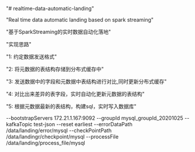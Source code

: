 "# realtime-data-automatic-landing" 

"Real time data automatic landing based on spark streaming" 

"基于SparkStreaming的实时数据自动化落地"

"实现思路"

"1: 约定数据发送格式"

"2: 将元数据的表结构存储到分布式缓存中"

"3: 发送数据中的字段和元数据中表结构进行对比,同时更新分布式缓存"

"4: 对比出来差异的表字段，实时自动化更新元数据的表结构"

"5: 根据元数据最新的表结构，构建sql，实时写入数据库"


 --bootstrapServers 172.21.1.167:9092 
 --groupId mysql_groupId_20201025 
 --kafkaTopic test-json 
 --reset earliest
 --errorDataPath /data/landing/error/mysql 
 --checkPointPath /data/landingr/checkpoint/mysql 
 --processFile /data/landing/process_file/mysql

